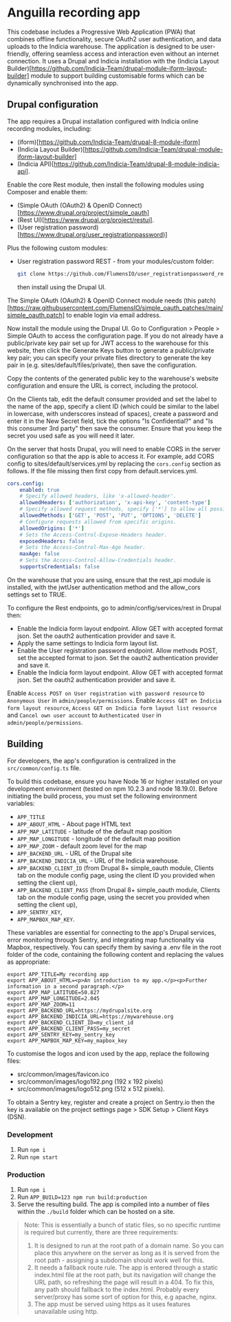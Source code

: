 # Anguilla recording app

This codebase includes a Progressive Web Application (PWA) that combines offline functionality, secure OAuth2 user authentication, and data uploads to the Indicia warehouse. The application is designed to be user-friendly, offering seamless access and interaction even without an internet connection. It uses a Drupal and Indicia installation with the (Indicia Layout Builder)[https://github.com/Indicia-Team/drupal-module-iform-layout-builder] module to support building customisable forms which can be dynamically synchronised into the app.

## Drupal configuration

The app requires a Drupal installation configured with Indicia online recording modules, including:
* (iform)[https://github.com/Indicia-Team/drupal-8-module-iform]
* (Indicia Layout Builder)[https://github.com/Indicia-Team/drupal-module-iform-layout-builder]
* (Indicia API)[https://github.com/Indicia-Team/drupal-8-module-indicia-api].

Enable the core Rest module, then install the following modules using Composer and enable them:
* (Simple OAuth (OAuth2) & OpenID Connect)[https://www.drupal.org/project/simple_oauth]
* (Rest UI)[https://www.drupal.org/project/restui].
* (User registration password)[https://www.drupal.org/user_registrationpassword)]

Plus the following custom modules:
  * User registration password REST - from your modules/custom folder:
    ```bash
    git clone https://github.com/FlumensIO/user_registrationpassword_rest
    ```
    then install using the Drupal UI.

The Simple OAuth (OAuth2) & OpenID Connect module needs (this patch)[https://raw.githubusercontent.com/FlumensIO/simple_oauth_patches/main/simple_oauth.patch] to enable login via email address.

Now install the module using the Drupal UI. Go to Configuration > People > Simple OAuth to access the configuration page. If you do not already have a public/private key pair set up for JWT access to the warehouse for this website, then click the Generate Keys button to generate a public/private key pair; you can specify your private files directory to generate the key pair in (e.g. sites/default/files/private), then save the configuration.

Copy the contents of the generated public key to the warehouse's website configuration and ensure the URL is correct, including the protocol.

On the Clients tab, edit the default consumer provided and set the label to the name of the app, specify a client ID (which could be similar to the label in lowercase, with underscores instead of spaces), create a password and enter it in the New Secret field, tick the options "Is Confidential?" and "Is this consumer 3rd party" then save the consumer. Ensure that you keep the secret you used safe as you will need it later.

On the server that hosts Drupal, you will need to enable CORS in the server configuration so that the app is able to access it. For example, add CORS config to sites/default/services.yml by replacing the `cors.config` section as follows. If the file missing then first copy from default.services.yml.
```yaml
cors.config:
    enabled: true
    # Specify allowed headers, like 'x-allowed-header'.
    allowedHeaders: ['authorization', 'x-api-key', 'content-type']
    # Specify allowed request methods, specify ['*'] to allow all possible ones.
    allowedMethods: ['GET', 'POST', 'PUT', 'OPTIONS', 'DELETE']
    # Configure requests allowed from specific origins.
    allowedOrigins: ['*']
    # Sets the Access-Control-Expose-Headers header.
    exposedHeaders: false
    # Sets the Access-Control-Max-Age header.
    maxAge: false
    # Sets the Access-Control-Allow-Credentials header.
    supportsCredentials: false
```

On the warehouse that you are using, ensure that the rest_api module is installed, with the jwtUser authentication method and the allow_cors settings set to TRUE.

To configure the Rest endpoints, go to admin/config/services/rest in Drupal then:
* Enable the Indicia form layout endpoint. Allow GET with accepted format json. Set the oauth2 authentication provider and save it.
* Apply the same settings to Indicia form layout list.
* Enable the User registration password endpoint. Allow methods POST, set the accepted format to json. Set the oauth2 authentication provider and save it.
* Enable the Indicia form layout endpoint. Allow GET with accepted format json. Set the oauth2 authentication provider and save it.

Enable `Access POST on User registration with password resource` to `Anonymous User` in `admin/people/permissions`.
Enable `Access GET on Indicia form layout resource`, `Access GET on Indicia form layout list resource` and `Cancel own user account` to `Authenticated User` in `admin/people/permissions`.

## Building

For developers, the app's configuration is centralized in the `src/common/config.ts` file.

To build this codebase, ensure you have Node 16 or higher installed on your development environment (tested on npm 10.2.3 and node 18.19.0). Before initiating the build process, you must set the following environment variables:
* `APP_TITLE`
* `APP_ABOUT_HTML` - About page HTML text
* `APP_MAP_LATITUDE` - latitude of the default map position
* `APP_MAP_LONGITUDE` - longitude of the default map position
* `APP_MAP_ZOOM` - default zoom level for the map
* `APP_BACKEND_URL` - URL of the Drupal site
* `APP_BACKEND_INDICIA_URL` - URL of the Indicia warehouse.
* `APP_BACKEND_CLIENT_ID` (from Drupal 8+ simple_oauth module, Clients tab on the module config page, using the client ID you provided when setting the client up),
* `APP_BACKEND_CLIENT_PASS` (from Drupal 8+ simple_oauth module, Clients tab on the module config page, using the secret you provided when setting the client up),
* `APP_SENTRY_KEY`,
* `APP_MAPBOX_MAP_KEY`.

These variables are essential for connecting to the app's Drupal services, error monitoring through Sentry, and integrating map functionality via Mapbox, respectively. You can specify them by saving a .env file in the root folder of the code, containing the following content and replacing the values as appropriate:
```
export APP_TITLE=My recording app
export APP_ABOUT_HTML=<p>An introduction to my app.</p><p>Further information in a second paragraph.</p>
export APP_MAP_LATITUDE=50.827
export APP_MAP_LONGITUDE=2.045
export APP_MAP_ZOOM=11
export APP_BACKEND_URL=https://mydrupalsite.org
export APP_BACKEND_INDICIA_URL=https://mywarehouse.org
export APP_BACKEND_CLIENT_ID=my_client_id
export APP_BACKEND_CLIENT_PASS=my_secret
export APP_SENTRY_KEY=my_sentry_key
export APP_MAPBOX_MAP_KEY=my_mapbox_key
```

To customise the logos and icon used by the app, replace the following files:
* src/common/images/favicon.ico
* src/common/images/logo192.png (192 x 192 pixels)
* src/common/images/logo512.png (512 x 512 pixels).

To obtain a Sentry key, register and create a project on Sentry.io then the key is available on the project settings page > SDK Setup > Client Keys (DSN).

### Development

1. Run `npm i`
2. Run `npm start`

### Production

1. Run `npm i`
2. Run `APP_BUILD=123 npm run build:production`
3. Serve the resulting build. The app is compiled into a number of files within the `./build` folder which can be hosted on a site.

> Note: This is essentially a bunch of static files, so no specific runtime is required but currently, there are three requirements:
>
> 1. It is designed to run at the root path of a domain name. So you can place this anywhere on the server as long as it is served from the root path - assigning a subdomain should work well for this.
> 2. It needs a fallback route rule. The app is entered through a static index.html file at the root path, but its navigation will change the URL path, so refreshing the page will result in a 404. To fix this, any path should fallback to the index.html. Probably every server/proxy has some sort of option for this, e.g apache, nginx.
> 3. The app must be served using https as it uses features unavailable using http.
